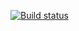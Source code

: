 [![Build status](https://ci.appveyor.com/api/projects/status/k880m53na2w71eh2?svg=true)](https://ci.appveyor.com/project/Daria-chizh/destructuring)
